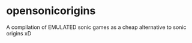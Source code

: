 # opensonicorigins
A compilation of EMULATED sonic games as a cheap alternative to sonic origins xD
